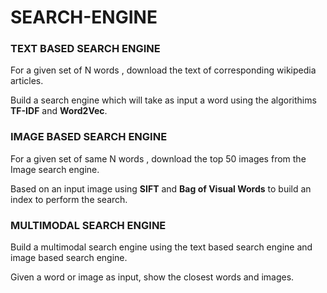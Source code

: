 # SEARCH-ENGINE
### TEXT BASED SEARCH ENGINE
For a given set of N words , download the text of corresponding wikipedia articles.

Build a search engine which will take as input a word using the algorithims **TF-IDF** and **Word2Vec**.
### IMAGE BASED SEARCH ENGINE
For a given set of same N words , download the top 50 images from the Image search engine.

Based on an input image using **SIFT** and **Bag of Visual Words** to build an index to perform the search.
### MULTIMODAL SEARCH ENGINE
Build a multimodal search engine using the text based search engine and image based search engine.

Given a word or image as input, show the closest words and images.

